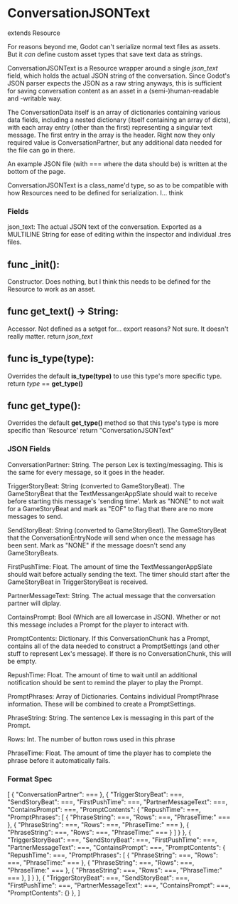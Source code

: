 # ConversationJSONText
extends Resource

For reasons beyond me, Godot can't serialize normal text files as assets. But it *can* define custom asset types that save text data as strings.

ConversationJSONText is a Resource wrapper around a single _json_text_ field, which holds the actual JSON string of the conversation. Since Godot's JSON parser expects the JSON as a raw string anyways, this is sufficient for saving conversation content as an asset in a (semi-)human-readable and -writable way.

The ConversationData itself is an array of dictionaries containing various data fields, including a nested dictionary (itself containing an array of dicts), with each array entry (other than the first) representing a singular text message. The first entry in the array is the header. Right now they only required value is ConversationPartner, but any additional data needed for the file can go in there.

An example JSON file (with === where the data should be) is written at the bottom of the page. 

ConversationJSONText is a class_name'd type, so as to be compatible with how Resources need to be defined for serialization. I... think

### Fields
json_text: The actual JSON text of the conversation. Exported as a MULTILINE String for ease of editing within the inspector and individual .tres files.

## func _init():
Constructor. Does nothing, but I think this needs to be defined for the Resource to work as an asset.

## func get_text() -> String:
Accessor. Not defined as a setget for... export reasons? Not sure. It doesn't really matter.
return _json_text_

## func is_type(type): 
Overrides the default **is_type(type)** to use this type's more specific type. 
return _type_ == **get_type()**

## func get_type(): 
Overrides the default **get_type()** method so that this type's type is more specific than 'Resource'
return "ConversationJSONText"

### JSON Fields
ConversationPartner: String. The person Lex is texting/messaging. This is the same for every message, so it goes in the header.

TriggerStoryBeat: String (converted to GameStoryBeat). The GameStoryBeat that the TextMessangerAppSlate should wait to receive before starting this message's 'sending time'. Mark as "NONE" to not wait for a GameStoryBeat and mark as "EOF" to flag that there are no more messages to send.

SendStoryBeat: String (converted to GameStoryBeat). The GameStoryBeat that the ConversationEntryNode will send when once the message has been sent. Mark as "NONE" if the message doesn't send any GameStoryBeats.

FirstPushTime: Float. The amount of time the TextMessangerAppSlate should wait before actually sending the text. The timer should start after the GameStoryBeat in TriggerStoryBeat is received.

PartnerMessageText: String. The actual message that the conversation partner will diplay.

ContainsPrompt: Bool (Which are all lowercase in JSON). Whether or not this message includes a Prompt for the player to interact with.

PromptContents: Dictionary. If this ConversationChunk has a Prompt, contains all of the data needed to construct a PromptSettings (and other stuff to represent Lex's message). If there is no ConversationChunk, this will be empty. 

RepushTime: Float. The amount of time to wait until an additional notification should be sent to remind the player to play the Prompt.

PromptPhrases: Array of Dictionaries. Contains individual PromptPhrase information. These will be combined to create a PromptSettings.

PhraseString: String. The sentence Lex is messaging in this part of the Prompt.

Rows: Int. The number of button rows used in this phrase

PhraseTime: Float. The amount of time the player has to complete the phrase before it automatically fails.

### Format Spec
[
	{
		"ConversationPartner": ===
	},
	{
		"TriggerStoryBeat": ===,
		"SendStoryBeat": ===,
		"FirstPushTime": ===,
		"PartnerMessageText": ===,
		"ContainsPrompt": ===,
		"PromptContents":
		{
			"RepushTime": ===,
			"PromptPhrases":
			[
				{
					"PhraseString": ===,
					"Rows": ===,
					"PhraseTime:" ===
				},
				{
					"PhraseString": ===,
					"Rows": ===,
					"PhraseTime:" ===
				},
				{
					"PhraseString": ===,
					"Rows": ===,
					"PhraseTime:" ===
				}
			]
		}
	},
	{
		"TriggerStoryBeat": ===,
		"SendStoryBeat": ===,
		"FirstPushTime": ===,
		"PartnerMessageText": ===,
		"ContainsPrompt": ===,
		"PromptContents":
		{
			"RepushTime": ===,
			"PromptPhrases":
			[
				{
					"PhraseString": ===,
					"Rows": ===,
					"PhraseTime:" ===
				},
				{
					"PhraseString": ===,
					"Rows": ===,
					"PhraseTime:" ===
				},
				{
					"PhraseString": ===,
					"Rows": ===,
					"PhraseTime:" ===
				},
			]
		}
	},
	{
		"TriggerStoryBeat": ===,
		"SendStoryBeat": ===,
		"FirstPushTime": ===,
		"PartnerMessageText": ===,
		"ContainsPrompt": ===,
		"PromptContents":
		{}
	},
]
